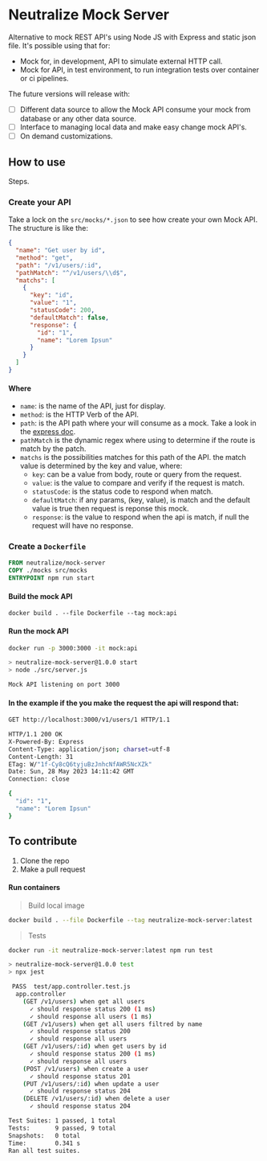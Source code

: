 # Neutralize Mock Server

Alternative to mock REST API's using Node JS with Express and static json file. It's possible using that for:

- Mock for, in development, API to simulate external HTTP call.
- Mock for API, in test environment, to run integration tests over container or ci pipelines.

The future versions will release with:

- [ ] Different data source to allow the Mock API consume your mock from database or any other data source.
- [ ] Interface to managing local data and make easy change mock API's.
- [ ] On demand customizations.

## How to use

Steps.

### Create your API

Take a lock on the `src/mocks/*.json` to see how create your own Mock API. The structure is like the:

```json
{
  "name": "Get user by id",
  "method": "get",
  "path": "/v1/users/:id",
  "pathMatch": "^/v1/users/\\d$",
  "matchs": [
    {
      "key": "id",
      "value": "1",
      "statusCode": 200,
      "defaultMatch": false,
      "response": {
        "id": "1",
        "name": "Lorem Ipsun"
      }
    }
  ]
}
```

#### Where

- `name`: is the name of the API, just for display.
- `method`: is the HTTP Verb of the API.
- `path`: is the API path where your will consume as a mock. Take a look in the [express doc](https://expressjs.com/en/guide/routing.html).
- `pathMatch` is the dynamic regex where using to determine if the route is match by the patch.
- `matchs` is the possibilities matches for this path of the API. the match value is determined by the key and value, where:
  - `key`: can be a value from body, route or query from the request.
  - `value`: is the value to compare and verify if the request is match.
  - `statusCode`: is the status code to respond when match.
  - `defaultMatch`: if any params, (key, value), is match and the default value is true then request is reponse this mock.
  - `response`: is the value to respond when the api is match, if null the request will have no response.


### Create a `Dockerfile`

```Dockerfile
FROM neutralize/mock-server
COPY ./mocks src/mocks
ENTRYPOINT npm run start
```

#### Build the mock API

```shell
docker build . --file Dockerfile --tag mock:api
```

#### Run the mock API

```bash
docker run -p 3000:3000 -it mock:api
```

```bash
> neutralize-mock-server@1.0.0 start
> node ./src/server.js

Mock API listening on port 3000
```

#### In the example if the you make the request the api will respond that:

```bash
GET http://localhost:3000/v1/users/1 HTTP/1.1
```

```bash
HTTP/1.1 200 OK
X-Powered-By: Express
Content-Type: application/json; charset=utf-8
Content-Length: 31
ETag: W/"1f-Cy8cQ6tyjuBzJnhcNfAWR5NcXZk"
Date: Sun, 28 May 2023 14:11:42 GMT
Connection: close

{
  "id": "1",
  "name": "Lorem Ipsun"
}
```

## To contribute

1. Clone the repo
2. Make a pull request

#### Run containers

> Build local image

```bash
docker build . --file Dockerfile --tag neutralize-mock-server:latest
```

> Tests

```bash
docker run -it neutralize-mock-server:latest npm run test
```

```bash
> neutralize-mock-server@1.0.0 test
> npx jest

 PASS  test/app.controller.test.js
  app.controller
    (GET /v1/users) when get all users
      ✓ should response status 200 (1 ms)
      ✓ should response all users (1 ms)
    (GET /v1/users) when get all users filtred by name
      ✓ should response status 200
      ✓ should response all users
    (GET /v1/users/:id) when get users by id
      ✓ should response status 200 (1 ms)
      ✓ should response all users
    (POST /v1/users) when create a user
      ✓ should response status 201
    (PUT /v1/users/:id) when update a user
      ✓ should response status 204
    (DELETE /v1/users/:id) when delete a user
      ✓ should response status 204

Test Suites: 1 passed, 1 total
Tests:       9 passed, 9 total
Snapshots:   0 total
Time:        0.341 s
Ran all test suites.
```
